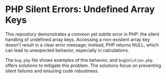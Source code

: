 # PHP Silent Errors: Undefined Array Keys

This repository demonstrates a common yet subtle error in PHP: the silent handling of undefined array keys.  Accessing a non-existent array key doesn't result in a clear error message; instead, PHP returns NULL, which can lead to unexpected behavior, especially in calculations.

The `bug.php` file shows examples of this behavior, and `bugSolution.php` offers solutions to mitigate this problem.  The solutions focus on preventing silent failures and ensuring code robustness.
